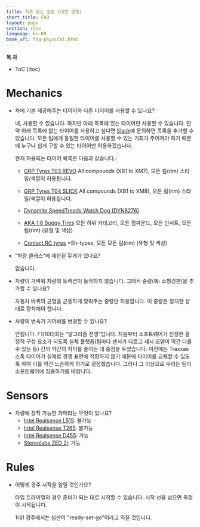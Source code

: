 ```yaml
---
title: 자주 묻는 질문 (대면 경쟁)
short_title: FAQ
layout: page
section: race
language: ko-KR
base_url: faq-physical.html
---
```


<style>
.post li p {
  margin: 0;
}
.post > ul > li > p:first-child {
    font-weight: bold;
}
.post ul ul  {
    list-style-type: '–';
}
</style>

**목 차**
- ToC
{:toc}


# Mechanics

- 차에 기본 제공해주는 타이어와 다른 타이어를 사용할 수 있나요?

  네, 사용할 수 있습니다. 하지만 아래 목록에 있는 타이어만 사용할 수 있습니다. 
  만약 아래 목록에 없는 타이어를 사용하고 싶다면 [Slack][slack]에 문의하면 목록을 추가할 수 있습니다. 
  모든 팀에게 동일한 타이어를 사용할 수 있는 기회가 주어져야 하기 때문에 누구나 쉽게 구할 수 있는 타이어만 허용하겠습니다. 

  현재 허용되는 타이어 목록은 다음과 같습니다.:

  - [GRP Tyres T03 REVO](https://www.grpgandini.it/tyres/1-8-gt/t03-revo.html)
    All compounds (XB1 to XM7), 모든 림(rim) 스타일/색깔이 허용됩니다.

  - [GRP Tyres T04 SLICK](https://www.grpgandini.it/tyres/1-8-gt/t04-slick.html)
    All compounds (XB1 to XM8), 모든 림(rim) 스타일/색깔이 허용됩니다.

  - [Dynamite SpeedTreads Watch Dog (DYN8276)](https://nitrohobbies.com/dyn8276-2/)

  - [AKA 1:8 Buggy Tires](https://www.raceaka.com/18-Buggy-Tires_c_7.html)
    모든 하위 카테고리, 모든 컴파운드, 모든 인서트, 모든 림(rim) (유형 및 색상).

  - [Contact RC tyres](https://www.racing-cars.com/wheels-tyres/on-road-tyres/brand-brand=contact-rc/)
    *Sh-types, 모든 모든 림(rim) (유형 및 색상)



- ”차량 클래스”에 제한된 무게가 있나요?

  없습니다.

- 차량이 가벼워 차량의 트랙션이 동작하지 않습니다. 그래서 중량(예: 소형강판)을 추가할 수 있나요?
  
  자동차 바퀴의 균형을 균등하게 맞춰주는 중량만 허용합니다. 이 중량은 정지한 상태로 장착해야 합니다.

- 차량의 변속기 기어비를 변경할 수 있나요?

  안됩니다.
  F1/10대회는 “알고리즘 전쟁”입니다. 처음부터 소프트웨어가 진정한 결정적 구성 요소가 
  되도록 실체 플랫폼(팀마다 센서가 다르고 섀시 모델이 약간 다를 수 있는 등) 간의 약간의 차이를
  줄이는 데 중점을 두었습니다. 이전에는 Traxxas 스톡 타이어가 실제로 경쟁 표면에 적합하지 않기 
  때문에 타이어를 교체할 수 있도록 하여 이를 약간 느슨하게 하기로 결정했습니다. 
  그러나 그 이상으로 우리는 팀이 소프트웨어에 집중하기를 바랍니다.

# Sensors

- 차량에 장착 가능한 카메라는 무엇이 있나요?
  - [Intel Realsense L515](https://www.intelrealsense.com/lidar-camera-l515/): 불가능
  - [Intel Realsense T265](https://www.intelrealsense.com/tracking-camera-t265/): 불가능
  - [Intel Realsense D455](https://www.intelrealsense.com/depth-camera-d455/): 가능
  - [Stereolabs ZED 2i](https://www.stereolabs.com/zed-2i/): 가능


# Rules

- 어떻게 경주 시작을 알릴 것인가요?

  타임 트라이얼의 경우 준비가 되는 대로 시작할 수 있습니다. 
  시작 선을 넘으면 측정이 시작됩니다.

  1대1 경주에서는 심판이 "ready-set-go"이라고 외칠 것입니다.


[slack]: https://f1tenth-teams.slack.com/archives/C027T45B477
